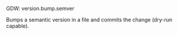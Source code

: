 GDW: version.bump.semver

Bumps a semantic version in a file and commits the change (dry-run capable).

